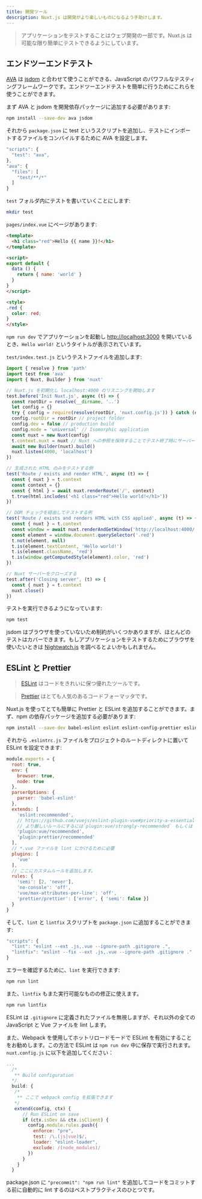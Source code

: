 ```yaml
---
title: 開発ツール
description: Nuxt.js は開発がより楽しいものになるよう手助けします。
---
```


> アプリケーションをテストすることはウェブ開発の一部です。Nuxt.js は可能な限り簡単にテストできるようにしています。

## エンドツーエンドテスト

[AVA](https://github.com/avajs/ava) は [jsdom](https://github.com/tmpvar/jsdom) と合わせて使うことができる、JavaScript のパワフルなテスティングフレームワークです。エンドツーエンドテストを簡単に行うためにこれらを使うことができます。

まず AVA と jsdom を開発依存パッケージに追加する必要があります:

```bash
npm install --save-dev ava jsdom
```

それから `package.json` に test というスクリプトを追加し、テストにインポートするファイルをコンバイルするために AVA を設定します。

```javascript
"scripts": {
  "test": "ava",
},
"ava": {
  "files": [
    "test/**/*"
  ]
}
```

`test` フォルダ内にテストを書いていくことにします:

```bash
mkdir test
```

`pages/index.vue` にページがあります:

```html
<template>
  <h1 class="red">Hello {{ name }}!</h1>
</template>

<script>
export default {
  data () {
    return { name: 'world' }
  }
}
</script>

<style>
.red {
  color: red;
}
</style>
```

`npm run dev` でアプリケーションを起動し [http://localhost:3000](http://localhost:3000) を開いているとき、`Hello world!` というタイトルが表示されています。

`test/index.test.js` というテストファイルを追加します:

```js
import { resolve } from 'path'
import test from 'ava'
import { Nuxt, Builder } from 'nuxt'

// Nuxt.js を初期化し localhost:4000 のリスニングを開始します
test.before('Init Nuxt.js', async (t) => {
  const rootDir = resolve(__dirname, '..')
  let config = {}
  try { config = require(resolve(rootDir, 'nuxt.config.js')) } catch (e) {}
  config.rootDir = rootDir // project folder
  config.dev = false // production build
  config.mode = 'universal' // Isomorphic application
  const nuxt = new Nuxt(config)
  t.context.nuxt = nuxt // Nuxt への参照を保持することでテスト終了時にサーバーをクローズすることができます
  await new Builder(nuxt).build()
  nuxt.listen(4000, 'localhost')
})

// 生成された HTML のみをテストする例
test('Route / exists and render HTML', async (t) => {
  const { nuxt } = t.context
  const context = {}
  const { html } = await nuxt.renderRoute('/', context)
  t.true(html.includes('<h1 class="red">Hello world!</h1>'))
})

// DOM チェックを経由してテストする例
test('Route / exists and renders HTML with CSS applied', async (t) => {
  const { nuxt } = t.context
  const window = await nuxt.renderAndGetWindow('http://localhost:4000/')
  const element = window.document.querySelector('.red')
  t.not(element, null)
  t.is(element.textContent, 'Hello world!')
  t.is(element.className, 'red')
  t.is(window.getComputedStyle(element).color, 'red')
})

// Nuxt サーバーをクローズする
test.after('Closing server', (t) => {
  const { nuxt } = t.context
  nuxt.close()
})
```

テストを実行できるようになっています:

```bash
npm test
```

jsdom はブラウザを使っていないため制約がいくつかありますが、ほとんどのテストはカバーできます。もしアプリケーションをテストするためにブラウザを使いたいときは [Nightwatch.js](http://nightwatchjs.org) を調べるとよいかもしれません。

## ESLint と Prettier

> [ESLint](http://eslint.org) はコードをきれいに保つ優れたツールです。

> [Prettier](https://prettier.io/) はとても人気のあるコードフォーマッタです。

Nuxt.js を使ってとても簡単に Prettier と ESLint を追加することができます。まず、npm の依存パッケージを追加する必要があります:

```bash
npm install --save-dev babel-eslint eslint eslint-config-prettier eslint-loader eslint-plugin-vue eslint-plugin-prettier prettier
```

それから `.eslintrc.js` ファイルをプロジェクトのルートディレクトに置いて ESLint を設定できます:

```js
module.exports = {
  root: true,
  env: {
    browser: true,
    node: true
  },
  parserOptions: {
    parser: 'babel-eslint'
  },
  extends: [
    'eslint:recommended',
    // https://github.com/vuejs/eslint-plugin-vue#priority-a-essential-error-prevention
    // より厳しいルールにするには`plugin:vue/strongly-recommended` もしくは `plugin:vue/recommended` に切り替えることを検討してください。
    'plugin:vue/recommended',
    'plugin:prettier/recommended'
  ],
  // *.vue ファイルを lint にかけるために必要
  plugins: [
    'vue'
  ],
  // ここにカスタムルールを追加します。
  rules: {
    'semi': [2, 'never'],
    'no-console': 'off',
    'vue/max-attributes-per-line': 'off',
    'prettier/prettier': ['error', { 'semi': false }]
  }
}
```

そして、`lint` と `lintfix` スクリプトを `package.json` に追加することができます:

```js
"scripts": {
  "lint": "eslint --ext .js,.vue --ignore-path .gitignore .",
  "lintfix": "eslint --fix --ext .js,.vue --ignore-path .gitignore ."
}
```

エラーを確認するために、`lint` を実行できます:

```bash
npm run lint
```

また、`lintfix` もまた実行可能なものの修正に使えます。

```bash
npm run lintfix
```

ESLint は `.gitignore` に定義されたファイルを無視しますが、それ以外の全ての JavaScript と Vue ファイルを lint します。

また、Webpack を使用してホットリロードモードで ESLint を有効にすることをお勧めします。この方法で ESLint は `npm run dev` 中に保存で実行されます。`nuxt.config.js` に以下を追加してください：

```js
...
  /*
   ** Build configuration
  */
  build: {
   /*
    ** ここで webpack config を拡張できます
   */
   extend(config, ctx) {
      // Run ESLint on save
      if (ctx.isDev && ctx.isClient) {
        config.module.rules.push({
          enforce: "pre",
          test: /\.(js|vue)$/,
          loader: "eslint-loader",
          exclude: /(node_modules)/
        })
      }
    }
  }
```

<div class="Alert Alert--orange">

package.json に `"precommit": "npm run lint"` を追加してコードをコミットする前に自動的に lint するのはベストプラクティスのひとつです。

</div>
